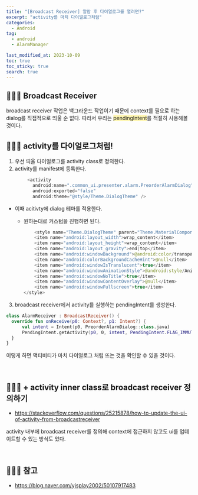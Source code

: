 ```yaml
---
title: "[Broadcast Receiver] 알람 후 다이얼로그를 열려면?"
excerpt: "activity를 마치 다이얼로그처럼"
categories:
  - Android
tag:
  - android
  - AlarmManager

last_modified_at: 2023-10-09
toc: true
toc_sticky: true
search: true
---
```


## 👩🏻‍💻 Broadcast Receiver

broadcast receiver 작업은 백그라운드 작업이기 때문에 context를 필요로 하는 dialog를 직접적으로 띄울 순 없다. 따라서 우리는 <span style = "background-color:#fff5b1">pendingIntent</span>를 적절히 사용해볼 것이다.

## 👩🏻‍💻 activity를 다이얼로그처럼!

1. 우선 띄울 다이얼로그를 activity class로 정의한다.
2. activity를 manifest에 등록한다.
  ```kotlin
          <activity
            android:name=".common_ui.presenter.alarm.PreorderAlarmDialog"
            android:exported="false"
            android:theme="@style/Theme.DialogTheme" />
  ```
  * 이때 acitivty에 dialog 테마를 적용한다.
    - 원하는대로 커스텀을 진행하면 된다.

      ```kotlin
          <style name="Theme.DialogTheme" parent="Theme.MaterialComponents.NoActionBar">
          <item name="android:layout_width">wrap_content</item>
          <item name="android:layout_height">wrap_content</item>
          <item name="android:layout_gravity">end|top</item>
          <item name="android:windowBackground">@android:color/transparent</item>
          <item name="android:colorBackgroundCacheHint">@null</item>
          <item name="android:windowIsTranslucent">true</item>
          <item name="android:windowAnimationStyle">@android:style/Animation</item>
          <item name="android:windowNoTitle">true</item>
          <item name="android:windowContentOverlay">@null</item>
          <item name="android:windowFullscreen">true</item>
      </style>
      ```
3. broadcast receiver에서 activity를 실행하는 pendingIntent를 생성한다.

  ```kotlin
  class AlarmReceiver : BroadcastReceiver() {
    override fun onReceive(p0: Context?, p1: Intent?) {
        val intent = Intent(p0, PreorderAlarmDialog::class.java)
        PendingIntent.getActivity(p0, 0, intent, PendingIntent.FLAG_IMMUTABLE).send()
    }
  } 
  ```

이렇게 하면 액티비티가 마치 다이얼로그 처럼 뜨는 것을 확인할 수 있을 것이다.

<br>

## 👩🏻‍💻 + activity inner class로 broadcast receiver 정의하기

* <https://stackoverflow.com/questions/25215878/how-to-update-the-ui-of-activity-from-broadcastreceiver>

activity 내부에 broadcast receiver를 정의해 context에 접근하지 않고도 ui를 업데이트할 수 있는 방식도 있다.

<br>

## 👩🏻‍💻 참고
* <https://blog.naver.com/yjsplay2002/50107917483>